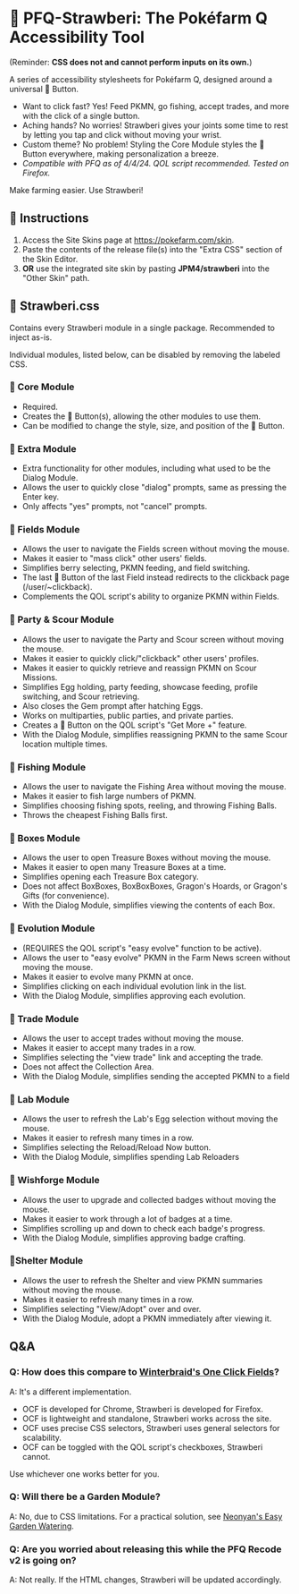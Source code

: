 # 🍓 PFQ-Strawberi: The Pokéfarm Q Accessibility Tool
(Reminder: **CSS does not and cannot perform inputs on its own.**)

A series of accessibility stylesheets for Pokéfarm Q, designed around a universal 🍓 Button.
- Want to click fast? Yes! Feed PKMN, go fishing, accept trades, and more with the click of a single button.
- Aching hands? No worries! Strawberi gives your joints some time to rest by letting you tap and click without moving your wrist.
- Custom theme? No problem! Styling the Core Module styles the 🍓 Button everywhere, making personalization a breeze.
- *Compatible with PFQ as of 4/4/24. QOL script recommended. Tested on Firefox.*

Make farming easier. Use Strawberi!

## 🍓 Instructions
1. Access the Site Skins page at https://pokefarm.com/skin.
2. Paste the contents of the release file(s) into the "Extra CSS" section of the Skin Editor.
3. **OR** use the integrated site skin by pasting **JPM4/strawberi** into the "Other Skin" path.

## 🍓 Strawberi.css
Contains every Strawberi module in a single package. Recommended to inject as-is.

Individual modules, listed below, can be disabled by removing the labeled CSS.

### 🍓 Core Module
- Required.
- Creates the 🍓 Button(s), allowing the other modules to use them.
- Can be modified to change the style, size, and position of the 🍓 Button.

### 🍓 Extra Module
- Extra functionality for other modules, including what used to be the Dialog Module.
- Allows the user to quickly close "dialog" prompts, same as pressing the Enter key.
- Only affects "yes" prompts, not "cancel" prompts.

### 🍓 Fields Module
- Allows the user to navigate the Fields screen without moving the mouse.
- Makes it easier to "mass click" other users' fields.
- Simplifies berry selecting, PKMN feeding, and field switching.
- The last 🍓 Button of the last Field instead redirects to the clickback page (/user/~clickback).
- Complements the QOL script's ability to organize PKMN within Fields.

### 🍓 Party & Scour Module
- Allows the user to navigate the Party and Scour screen without moving the mouse.
- Makes it easier to quickly click/"clickback" other users' profiles.
- Makes it easier to quickly retrieve and reassign PKMN on Scour Missions.
- Simplifies Egg holding, party feeding, showcase feeding, profile switching, and Scour retrieving.
- Also closes the Gem prompt after hatching Eggs.
- Works on multiparties, public parties, and private parties.
- Creates a 🍓 Button on the QOL script's "Get More +" feature.
- With the Dialog Module, simplifies reassigning PKMN to the same Scour location multiple times.

### 🍓 Fishing Module
- Allows the user to navigate the Fishing Area without moving the mouse.
- Makes it easier to fish large numbers of PKMN.
- Simplifies choosing fishing spots, reeling, and throwing Fishing Balls.
- Throws the cheapest Fishing Balls first.

### 🍓 Boxes Module
- Allows the user to open Treasure Boxes without moving the mouse.
- Makes it easier to open many Treasure Boxes at a time.
- Simplifies opening each Treasure Box category.
- Does not affect BoxBoxes, BoxBoxBoxes, Gragon's Hoards, or Gragon's Gifts (for convenience).
- With the Dialog Module, simplifies viewing the contents of each Box.

### 🍓 Evolution Module
- (REQUIRES the QOL script's "easy evolve" function to be active).
- Allows the user to "easy evolve" PKMN in the Farm News screen without moving the mouse.
- Makes it easier to evolve many PKMN at once.
- Simplifies clicking on each individual evolution link in the list.
- With the Dialog Module, simplifies approving each evolution.

### 🍓 Trade Module
- Allows the user to accept trades without moving the mouse.
- Makes it easier to accept many trades in a row.
- Simplifies selecting the "view trade" link and accepting the trade.
- Does not affect the Collection Area.
- With the Dialog Module, simplifies sending the accepted PKMN to a field

### 🍓 Lab Module
- Allows the user to refresh the Lab's Egg selection without moving the mouse.
- Makes it easier to refresh many times in a row.
- Simplifies selecting the Reload/Reload Now button.
- With the Dialog Module, simplifies spending Lab Reloaders

### 🍓 Wishforge Module
- Allows the user to upgrade and collected badges without moving the mouse.
- Makes it easier to work through a lot of badges at a time.
- Simplifies scrolling up and down to check each badge's progress.
- With the Dialog Module, simplifies approving badge crafting.

### 🍓Shelter Module
- Allows the user to refresh the Shelter and view PKMN summaries without moving the mouse.
- Makes it easier to refresh many times in a row.
- Simplifies selecting "View/Adopt" over and over.
- With the Dialog Module, adopt a PKMN immediately after viewing it.

## Q&A

### Q: How does this compare to [Winterbraid's One Click Fields](https://pfq.link/~Mzx6)?
A: It's a different implementation.
- OCF is developed for Chrome, Strawberi is developed for Firefox.
- OCF is lightweight and standalone, Strawberi works across the site.
- OCF uses precise CSS selectors, Strawberi uses general selectors for scalability.
- OCF can be toggled with the QOL script's checkboxes, Strawberi cannot.

Use whichever one works better for you.

### Q: Will there be a Garden Module?
A: No, due to CSS limitations. For a practical solution, see [Neonyan's Easy Garden Watering](https://pfq.link/~V9yD).

### Q: Are you worried about releasing this while the PFQ Recode v2 is going on?
A: Not really. If the HTML changes, Strawberi will be updated accordingly.
